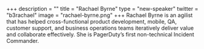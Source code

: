 +++
description = ""
title = "Rachael Byrne"
type = "new-speaker"
twitter = "b3rachael"
image = "rachael-byrne.png"
+++
Rachael Byrne is an agilist that has helped cross-functional product development, mobile, QA, customer support, and business operations teams iteratively deliver value and collaborate effectively. She is PagerDuty’s first non-technical Incident Commander.
